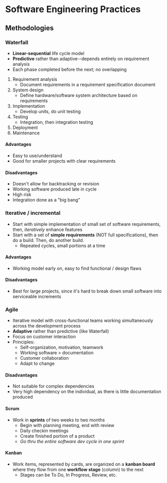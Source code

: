 # Software Engineering Practices

## Methodologies

### Waterfall

- **Linear-sequential** life cycle model
- **Predictive** rather than adaptive--depends entirely on requirement analysis
- Each phase completed before the next; no overlapping
1. Requirement analysis
   - Document requirements in a requirement specification document 
2. System design
   - Define hardware/software system architecture based on requirements
3. Implementation
   - Develop units, do unit testing 
4. Testing
   - Integration, then integration testing
5. Deployment 
7. Maintenance

#### Advantages

- Easy to use/understand
- Good for smaller projects with clear requirements

#### Disadvantages

- Doesn't allow for backtracking or revision
- Working software produced late in cycle
- High risk
- Integration done as a "big bang"

### Iterative / incremental

- Start with simple implementation of small set of software requirements, then, *iteratively* enhance features
- Start with a set of **simple requirements** (NOT full specifications), then do a build. Then, do another build.
  - Repeated cycles, small portions at a time

#### Advantages

- Working model early on, easy to find functional / design flaws

#### Disadvantages

- Best for large projects, since it's hard to break down small software into serviceable increments

### Agile

- Iterative model with cross-functional teams working simultaneously across the development process
- **Adaptive** rather than predictive (like Waterfall)
- Focus on customer interaction
- Principles:
  - Self-organization, motivation, teamwork
  - Working software > documentation
  - Customer collaboration
  - Adapt to change

#### Disadvantages

- Not suitable for complex dependencies
- Very high dependency on the individual, as there is little documentation produced

#### Scrum

- Work in **sprints** of two weeks to two months
  - Begin with planning meeting, end with review
  - Daily checkin meetings
  - Create finished portion of a product
  - *Go thru the entire software dev cycle in one sprint*
  
#### Kanban

- Work items, represented by cards, are organized on a **kanban board** where they flow from one **workflow stage** (column) to the next
  - Stages can be To Do, In Progress, Review, etc.